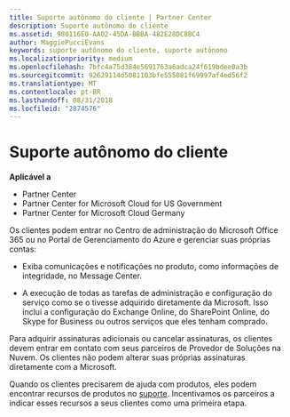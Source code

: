 ```yaml
---
title: Suporte autônomo do cliente | Partner Center
description: Suporte autônomo do cliente
ms.assetid: 980116E0-AA02-45DA-BBBA-482E28DC8BC4
author: MaggiePucciEvans
keywords: suporte autônomo do cliente, suporte autônomo
ms.localizationpriority: medium
ms.openlocfilehash: 7bfc4a75d384e5691763a6adca24f619bdee0a3b
ms.sourcegitcommit: 92629114d5081103bfe555081f69997af4ed56f2
ms.translationtype: MT
ms.contentlocale: pt-BR
ms.lasthandoff: 08/31/2018
ms.locfileid: "2874576"
---
```

# <a name="customer-self-support"></a>Suporte autônomo do cliente

**Aplicável a**

-  Partner Center
-  Partner Center for Microsoft Cloud for US Government
-  Partner Center for Microsoft Cloud Germany

Os clientes podem entrar no Centro de administração do Microsoft Office 365 ou no Portal de Gerenciamento do Azure e gerenciar suas próprias contas:

-   Exiba comunicações e notificações no produto, como informações de integridade, no Message Center.

-   A execução de todas as tarefas de administração e configuração do serviço como se o tivesse adquirido diretamente da Microsoft. Isso inclui a configuração do Exchange Online, do SharePoint Online, do Skype for Business ou outros serviços que eles tenham comprado.

Para adquirir assinaturas adicionais ou cancelar assinaturas, os clientes devem entrar em contato com seus parceiros de Provedor de Soluções na Nuvem. Os clientes não podem alterar suas próprias assinaturas diretamente com a Microsoft.

Quando os clientes precisarem de ajuda com produtos, eles podem encontrar recursos de produtos no [suporte](https://partnercenter.microsoft.com/partner/support). Incentivamos os parceiros a indicar esses recursos a seus clientes como uma primeira etapa.

 

 



